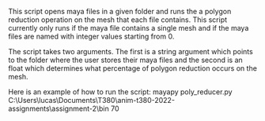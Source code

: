 This script opens maya files in a given folder and runs the a polygon reduction operation on the mesh that each file contains. This script currently only runs if the maya file contains a single mesh and if the maya files are named with integer values starting from 0.

The script takes two arguments. The first is a string argument which points to the folder where the user stores their maya files and the second is an float which determines what percentage of polygon reduction occurs on the mesh.

Here is an example of how to run the script: mayapy poly_reducer.py C:\Users\lucas\Documents\T380\anim-t380-2022-assignments\assignment-2\bin 70